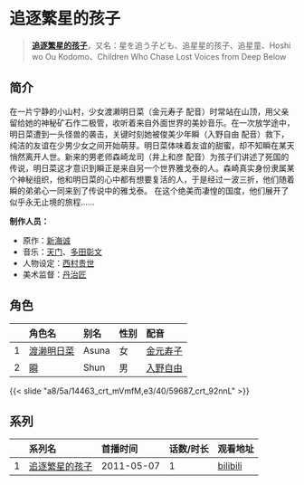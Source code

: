# 追逐繁星的孩子


> <u>**[追逐繁星的孩子](http://bgm.tv/subject/9911)**</u>，又名：星を追う子ども、追星星的孩子、追星童、Hoshi wo Ou Kodomo、Children Who Chase Lost Voices from Deep Below

## 简介


在一片宁静的小山村，少女渡濑明日菜（金元寿子 配音）时常站在山顶，用父亲留给她的神秘矿石作二极管，收听着来自外面世界的美妙音乐。在一次放学途中，明日菜遭到一头怪兽的袭击，关键时刻她被俊美少年瞬（入野自由 配音）救下，纯洁的友谊在少男少女之间开始萌芽。明日菜体味着友谊的甜蜜，却不知瞬在某天悄然离开人世。新来的男老师森崎龙司（井上和彦 配音）为孩子们讲述了死国的传说，明日菜这才意识到瞬正是来自另一个世界雅戈泰的人。森崎真实身份隶属某个神秘组织，他和明日菜的心中都有想要复活的人，于是经过一波三折，他们随着瞬的弟弟心一同来到了传说中的雅戈泰。
在这个绝美而凄惶的国度，他们展开了似乎永无止境的旅程……

**制作人员：**
- 原作：[新海诚](http://bgm.tv/person/2064)
- 音乐：[天门](http://bgm.tv/person/2065)、[多田彰文](http://bgm.tv/person/778)
- 人物设定：[西村贵世](http://bgm.tv/person/3218)
- 美术监督：[丹治匠](http://bgm.tv/person/12204)

## 角色

|     |   角色名   |   别名  | 性别 |  配音  |
|:--- |:------  |:----      |:---  |:--   |
| 1 | [渡濑明日菜](http://bgm.tv/character/14463) | Asuna | 女 | [金元寿子](http://bgm.tv/person/5941) |
| 2 | [瞬](http://bgm.tv/character/59687) | Shun | 男 | [入野自由](http://bgm.tv/person/4258) |

{{< slide "a8/5a/14463_crt_mVmfM,e3/40/59687_crt_92nnL" >}}

## 系列

|     |   系列名   |   首播时间  | 话数/时长  | 观看地址 |
|:---  |:------    |:----      |:---       |:---  |
| 1 |[追逐繁星的孩子](https://bgm.tv/subject/9911)| 2011-05-07 | 1 | [bilibili](https://www.bilibili.com/video/BV1M84y1G7xL)  |



